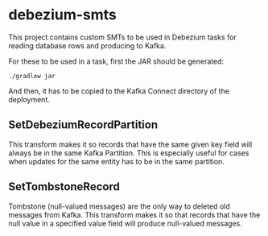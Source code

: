 # debezium-smts

This project contains custom SMTs to be used in Debezium tasks for reading
database rows and producing to Kafka.

For these to be used in a task, first the JAR should be generated:

```
./gradlew jar
```

And then, it has to be copied to the Kafka Connect directory of the deployment.

##  SetDebeziumRecordPartition

This transform makes it so records that have the same given key field will
always be in the same Kafka Partition. This is especially useful for cases
when updates for the same entity has to be in the same partition.

## SetTombstoneRecord

Tombstone (null-valued messages) are the only way to deleted old messages from
Kafka. This transform makes it so that records that have the null value in a
specified value field will produce null-valued messages.
